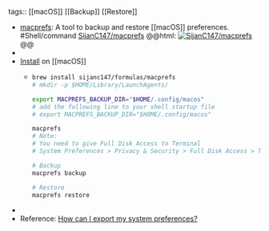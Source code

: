 tags:: [[macOS]] [[Backup]] [[Restore]]

- [macprefs](https://github.com/clintmod/macprefs): A tool to backup and restore [[macOS]] preferences. #Shell/command
  [SijanC147/macprefs](https://github.com/SijanC147/macprefs)
  @@html: <a href="https://github.com/SijanC147/macprefs/"><img src="https://github-readme-stats-astronomer.vercel.app/api/pin/?username=SijanC147&repo=macprefs&theme=tokyonight" alt="SijanC147/macprefs"/></a>@@
-
- [Install](https://github.com/SijanC147/macprefs#installation) on [[macOS]]
	- ```bash
	  brew install sijanc147/formulas/macprefs
	  # mkdir -p $HOME/Library/LaunchAgents/
	  
	  export MACPREFS_BACKUP_DIR="$HOME/.config/macos"
	  # add the following line to your shell startup file
	  # export MACPREFS_BACKUP_DIR="$HOME/.config/macos"
	  
	  macprefs
	  # Note:
	  # You need to give Full Disk Access to Terminal
	  # System Preferences > Privacy & Security > Full Disk Access > Terminal
	  
	  # Backup
	  macprefs backup
	  
	  # Restore
	  macprefs restore
	  ```
-
- Reference: [How can I export my system preferences?](https://apple.stackexchange.com/a/305540)